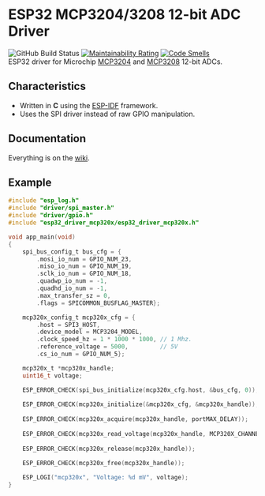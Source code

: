 # ESP32 MCP3204/3208 12-bit ADC Driver

![GitHub Build Status](https://github.com/gfurtadoalmeida/esp32-driver-mcp320x/actions/workflows/build.yml/badge.svg) [![Maintainability Rating](https://sonarcloud.io/api/project_badges/measure?project=esp32_driver_mcp320x&metric=sqale_rating)](https://sonarcloud.io/summary/new_code?id=esp32_driver_mcp320x) [![Code Smells](https://sonarcloud.io/api/project_badges/measure?project=esp32_driver_mcp320x&metric=code_smells)](https://sonarcloud.io/summary/new_code?id=esp32_driver_mcp320x)  
ESP32 driver for Microchip [MCP3204](https://www.microchip.com/wwwproducts/en/MCP3204) and [MCP3208](https://www.microchip.com/wwwproducts/en/MCP3208) 12-bit ADCs.

## Characteristics

* Written in **C** using the [ESP-IDF](https://github.com/espressif/esp-idf) framework.
* Uses the SPI driver instead of raw GPIO manipulation.

## Documentation

Everything is on the [wiki](https://github.com/gfurtadoalmeida/esp32-driver-mcp320x/wiki).

## Example

```c
#include "esp_log.h"
#include "driver/spi_master.h"
#include "driver/gpio.h"
#include "esp32_driver_mcp320x/esp32_driver_mcp320x.h"

void app_main(void)
{
    spi_bus_config_t bus_cfg = {
        .mosi_io_num = GPIO_NUM_23,
        .miso_io_num = GPIO_NUM_19,
        .sclk_io_num = GPIO_NUM_18,
        .quadwp_io_num = -1,
        .quadhd_io_num = -1,
        .max_transfer_sz = 0,
        .flags = SPICOMMON_BUSFLAG_MASTER};

    mcp320x_config_t mcp320x_cfg = {
        .host = SPI3_HOST,
        .device_model = MCP3204_MODEL,
        .clock_speed_hz = 1 * 1000 * 1000, // 1 Mhz.
        .reference_voltage = 5000,         // 5V
        .cs_io_num = GPIO_NUM_5};

    mcp320x_t *mcp320x_handle;
    uint16_t voltage;

    ESP_ERROR_CHECK(spi_bus_initialize(mcp320x_cfg.host, &bus_cfg, 0));
    
    ESP_ERROR_CHECK(mcp320x_initialize(&mcp320x_cfg, &mcp320x_handle));
    
    ESP_ERROR_CHECK(mcp320x_acquire(mcp320x_handle, portMAX_DELAY));
    
    ESP_ERROR_CHECK(mcp320x_read_voltage(mcp320x_handle, MCP320X_CHANNEL_0, MCP320X_READ_MODE_SINGLE, &voltage));
    
    ESP_ERROR_CHECK(mcp320x_release(mcp320x_handle));
    
    ESP_ERROR_CHECK(mcp320x_free(mcp320x_handle));

    ESP_LOGI("mcp320x", "Voltage: %d mV", voltage);
}
```